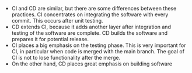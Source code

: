 - CI and CD are similar, but there are some differences between these practices. CI concentrates on integrating the software with every commit. This occurs after unit testing.
- CD extends CI, because it adds another layer after integration and testing of the software are complete. CD builds the software and prepares it for potential release.
- CI places a big emphasis on the testing phase. This is very important for CI, in particular when code is merged with the main branch. The goal of CI is not to lose functionality after the merge.
- On the other hand, CD places great emphasis on building software


